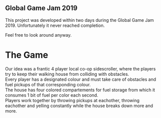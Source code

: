 ## Global Game Jam 2019

This project was developed within two days during the Global Game Jam 2019.
Unfortunately it never reached completion.

Feel free to look around anyway.

# The Game

Our idea was a frantic 4 player local co-op sidescroller, where the players try to keep their walking house from colliding with obstacles.  
Every player has a designated colour and must take care of obstacles and fuel pickups of that corresponding colour.  
The house has four colored compartements for fuel storage from which it consumes 1 bit of fuel per color each second.  
Players work together by throwing pickups at eachother, throwing eachother and yelling constantly while the house breaks down more and more.
